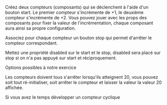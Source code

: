 Créez deux compteurs (composants) qui se déclenchent à l'aide d'un bouton start. Le premier compteur s'incrémente de +1, le deuxième compteur s'incrémente de +2. Vous pouvez jouer avec les props des composants pour fixer la valeur de l'incrémentation, chaque composant aura ainsi sa propre configuration.

Associez pour chaque compteur un bouton stop qui permet d'arrêter le compteur correspondant.

Mettez une propriété disabled sur le start et le stop, disabled sera placé sur stop si on n'a pas appuyé sur start et réciproquement.

Options possibles à notre exercice

Les compteurs doivent tous s'arrêter lorsqu'ils atteignent 20, vous pouvez soit tout ré-initialiser, soit arrêter le compteur et laisser la valeur la valeur 20 affichée.

Si vous avez le temps développer un compteur cyclique